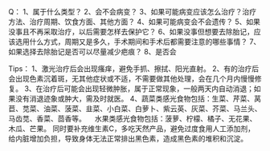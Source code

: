 

Q：
1、属于什么类型？
2、会不会病变？
3、如果可能病变应该怎么治疗？治疗方法、治疗周期、饮食方面、其他方面？
4、如果可能病变会不会遗传？
5、如果没事且不再采取治疗，以后需要怎样去保护它？
6、如果没事但想要去除胎记，应该选用什么方式，周期又是多久，手术期间和手术后都需要注意的哪些事情？
7、如果选择去除胎记是否可以尽量减少疤痕？
8、是否会

Tips：
1、激光治疗后会出现瘙痒，避免手抓、擦拭、阳光直射。
2、有的治疗后会出现色素沉着斑，无其他症状或不适，不需要做其他处理，会在几个月内慢慢修复。
3、在治疗后可能会出现轻微肿胀，属于正常现象，一般两天内自动消退；如果没有消退迹象或肿大，需及时就医。
4、蔬菜类感光食物包括：生菜、芹菜、莴苣、苋菜、油菜、菠菜、韭菜、小白菜、白萝卜、紫云英、灰菜、芥菜、马兰头、马齿苋、香菜、茴香等。
    　水果类感光食物包括：菠萝、柠檬、橘子、无花果、木瓜、芒果。
        同时要补充维生素C，多吃天然产品，避免过度食用人工添加剂，给内脏增加负担，导致身体无法正常排出黑色素，造成黑色素的堆积和沉淀。